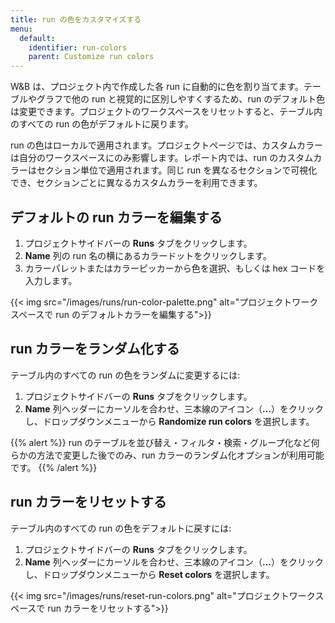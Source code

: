 ```yaml
---
title: run の色をカスタマイズする
menu:
  default:
    identifier: run-colors
    parent: Customize run colors
---
```


W&B は、プロジェクト内で作成した各 run に自動的に色を割り当てます。テーブルやグラフで他の run と視覚的に区別しやすくするため、run のデフォルト色は変更できます。プロジェクトのワークスペースをリセットすると、テーブル内のすべての run の色がデフォルトに戻ります。

run の色はローカルで適用されます。プロジェクトページでは、カスタムカラーは自分のワークスペースにのみ影響します。レポート内では、run のカスタムカラーはセクション単位で適用されます。同じ run を異なるセクションで可視化でき、セクションごとに異なるカスタムカラーを利用できます。

## デフォルトの run カラーを編集する

1. プロジェクトサイドバーの **Runs** タブをクリックします。
2. **Name** 列の run 名の横にあるカラードットをクリックします。
3. カラーパレットまたはカラーピッカーから色を選択、もしくは hex コードを入力します。

{{< img src="/images/runs/run-color-palette.png" alt="プロジェクトワークスペースで run のデフォルトカラーを編集する">}}

## run カラーをランダム化する

テーブル内のすべての run の色をランダムに変更するには:

1. プロジェクトサイドバーの **Runs** タブをクリックします。
2. **Name** 列ヘッダーにカーソルを合わせ、三本線のアイコン（**...**）をクリックし、ドロップダウンメニューから **Randomize run colors** を選択します。

{{% alert %}}
run のテーブルを並び替え・フィルタ・検索・グループ化など何らかの方法で変更した後でのみ、run カラーのランダム化オプションが利用可能です。
{{% /alert %}}

## run カラーをリセットする

テーブル内のすべての run の色をデフォルトに戻すには:

1. プロジェクトサイドバーの **Runs** タブをクリックします。
2. **Name** 列ヘッダーにカーソルを合わせ、三本線のアイコン（**...**）をクリックし、ドロップダウンメニューから **Reset colors** を選択します。

{{< img src="/images/runs/reset-run-colors.png" alt="プロジェクトワークスペースで run カラーをリセットする">}}